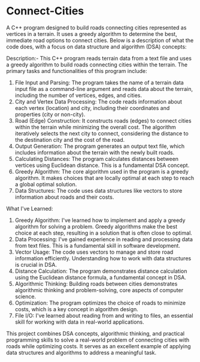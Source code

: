 # Connect-Cities
A  C++ program designed to build roads connecting cities represented as vertices in a terrain. It uses a greedy algorithm to determine the best, immediate road options to connect cities. Below is a description of what the code does, with a focus on data structure and algorithm (DSA) concepts:

Description:-
This C++ program reads terrain data from a text file and uses a greedy algorithm to build roads connecting cities within the terrain. The primary tasks and functionalities of this program include:

1. File Input and Parsing: The program takes the name of a terrain data input file as a command-line argument and reads data about the terrain, including the number of vertices, edges, and cities.
2. City and Vertex Data Processing: The code reads information about each vertex (location) and city, including their coordinates and properties (city or non-city).
3. Road (Edge) Construction: It constructs roads (edges) to connect cities within the terrain while minimizing the overall cost. The algorithm iteratively selects the next city to connect, considering the distance to the destination city and the cost of the road.
4. Output Generation: The program generates an output text file, which includes information about the terrain with the newly built roads.
5. Calculating Distances: The program calculates distances between vertices using Euclidean distance. This is a fundamental DSA concept.
6. Greedy Algorithm: The core algorithm used in the program is a greedy algorithm. It makes choices that are locally optimal at each step to reach a global optimal solution.
7. Data Structures: The code uses data structures like vectors to store information about roads and their costs.

What I've Learned:
1. Greedy Algorithm: I've learned how to implement and apply a greedy algorithm for solving a problem. Greedy algorithms make the best choice at each step, resulting in a solution that is often close to optimal.
2. Data Processing: I've gained experience in reading and processing data from text files. This is a fundamental skill in software development.
3. Vector Usage: The code uses vectors to manage and store road information efficiently. Understanding how to work with data structures is crucial in DSA.
4. Distance Calculation: The program demonstrates distance calculation using the Euclidean distance formula, a fundamental concept in DSA.
5. Algorithmic Thinking: Building roads between cities demonstrates algorithmic thinking and problem-solving, core aspects of computer science.
6. Optimization: The program optimizes the choice of roads to minimize costs, which is a key concept in algorithm design.
7. File I/O: I've learned about reading from and writing to files, an essential skill for working with data in real-world applications.

This project combines DSA concepts, algorithmic thinking, and practical programming skills to solve a real-world problem of connecting cities with roads while optimizing costs. It serves as an excellent example of applying data structures and algorithms to address a meaningful task.
